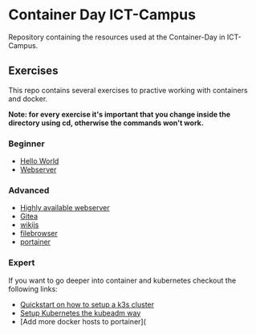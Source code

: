 # Container Day ICT-Campus

Repository containing the resources used at the Container-Day in ICT-Campus.

## Exercises

This repo contains several exercises to practive working with containers and docker.

**Note: for every exercise it's important that you change inside the directory using cd, otherwise the commands won't work.**

### Beginner

- [Hello World](./beginner/helloworld)
- [Webserver](./beginner/webserver)

### Advanced

- [Highly available webserver](./advanced/webserver-ha)
- [Gitea](./advanced/gitea)
- [wikijs](./advanced/wikijs/)
- [filebrowser](./advanced/filebrowser/)
- [portainer](./advanced/portainer)

### Expert

If you want to go deeper into container and kubernetes checkout the following links:

- [Quickstart on how to setup a k3s cluster](https://docs.k3s.io/quick-start)
- [Setup Kubernetes the kubeadm way](https://technat.ch/posts/k8s_kubeadm/)
- [Add more docker hosts to portainer](
